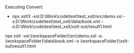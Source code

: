 Executing Convert:
- npx xslt3 -xsl:D:\Work\code\test\test_xslt/src/demo.xsl -s:D:\Work\code\test\test_xslt/data/book.xml -o:D:\Work\code\test\test_xslt/xslt-out/result1.html

npx xslt -xsl:{workspaceFolder}\src\demo.xsl -s:{workspaceFolder}\data\book.xml -o {workspaceFolder}\xslt-out\result1.html